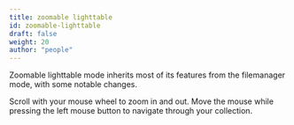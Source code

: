 ```yaml
---
title: zoomable lighttable
id: zoomable-lighttable
draft: false
weight: 20
author: "people"
---
```


Zoomable lighttable mode inherits most of its features from the filemanager mode, with some notable changes.

Scroll with your mouse wheel to zoom in and out. Move the mouse while pressing the left mouse button to navigate through your collection.
